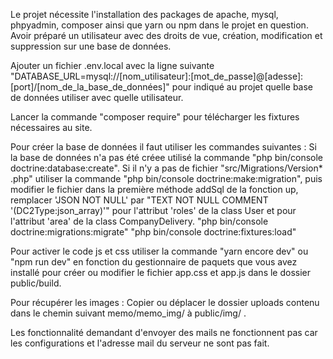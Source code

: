 
Le projet nécessite l'installation des packages de apache, mysql, phpyadmin, composer ainsi que yarn ou npm dans le projet en question.
Avoir préparé un utilisateur avec des droits de vue, création, modification et suppression sur une base de données.

Ajouter un fichier .env.local avec la ligne suivante "DATABASE_URL=mysql://[nom_utilisateur]:[mot_de_passe]@[adesse]:[port]/[nom_de_la_base_de_données]" pour indiqué au projet quelle base de données utiliser avec quelle utilisateur.

Lancer la commande "composer require" pour télécharger les fixtures nécessaires au site.

Pour créer la base de données il faut utiliser les commandes suivantes : 
Si la base de données n'a pas été créee utilisé la commande "php bin/console doctrine:database:create".
Si il n'y a pas de fichier "src/Migrations/Version* .php" utiliser la commande "php bin/console doctrine:make:migration", puis modifier le fichier dans la première méthode addSql de la fonction up, remplacer 'JSON NOT NULL' par "TEXT NOT NULL COMMENT \'(DC2Type:json_array)\'" pour l'attribut 'roles' de la class User et pour l'attribut 'area' de la class CompanyDelivery.
"php bin/console doctrine:migrations:migrate"
"php bin/console doctrine:fixtures:load"

Pour activer le code js et css utiliser la commande "yarn encore dev" ou "npm run dev" en fonction du gestionnaire de paquets que vous avez installé pour créer ou modifier le fichier app.css et app.js dans le dossier public/build.

Pour récupérer les images : 
Copier ou déplacer le dossier uploads contenu dans le chemin suivant memo/memo_img/ à public/img/ .

Les fonctionnalité demandant d'envoyer des mails ne fonctionnent pas car les configurations et l'adresse mail du serveur ne sont pas fait.


